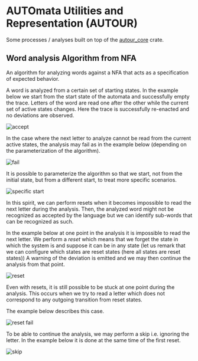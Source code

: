 # AUTOmata Utilities and Representation (AUTOUR) 

Some processes / analyses built on top of the
[autour_core](https://crates.io/crates/autour_core) crate.



## Word analysis Algorithm from NFA

An algorithm for analyzing words against a NFA that acts as a specification of expected behavior.

A word is analyzed from a certain set of starting states.
In the example below we start from the start state of the automata and successfully empty the trace.
Letters of the word are read one after the other while the current set of active states changes.
Here the trace is successfully re-enacted and no deviations are observed.

<img src="./README_images/proc_accept.svg" alt="accept">

In the case where the next letter to analyze cannot be read from the current active states,
the analysis may fail as in the example below (depending on the parameterization of the algorithm).

<img src="./README_images/proc_fail.svg" alt="fail">

It is possible to parameterize the algorithm so that we start, not from the initial state,
but from a different start, to treat more specific scenarios.

<img src="./README_images/proc_start_away.svg" alt="specific start">

In this spirit, we can perform resets when it becomes impossible to read the next letter during the analysis.
Then, the analyzed word might not be recognized as accepted by the language but we can identify sub-words 
that can be recognized as such.

In the example below at one point in the analysis it is impossible to read the next letter.
We perform a *reset* which means that we forget the state in which the system is and suppose 
it can be in any state 
(let us remark that we can configure which states are reset states (here all states are reset states))
A warning of the deviation is emitted and we may then continue the analysis from that point.

<img src="./README_images/proc_reset.svg" alt="reset">

Even with resets, it is still possible to be stuck at one point during the analysis.
This occurs when we try to read a letter which does not correspond to any outgoing transition from reset states.

The example below describes this case.

<img src="./README_images/proc_reset_fail.svg" alt="reset fail">

To be able to continue the analysis, we may perform a skip i.e. ignoring the letter.
In the example below it is done at the same time of the first reset.

<img src="./README_images/proc_skip.svg" alt="skip">
